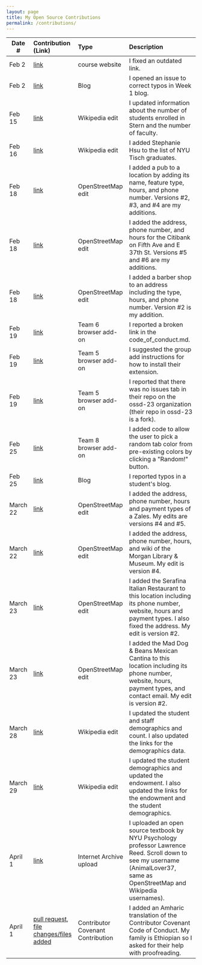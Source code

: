 ```yaml
---
layout: page
title: My Open Source Contributions
permalink: /contributions/
---
```


<!--
Type of the contribution should be "Wikipedia edit", "OpenStreet Map feature", "Documentation", "Course website", "Blog",
"Browser Add-on", etc.

The description should include a brief summary of what you did.

The link should bring us to a public page that shows your contribution. 

Replace the first row with your own contribution. 

-->





| Date #       | Contribution (Link)  | Type  | Description |
|---|:---|:---|:---|
| Feb 2   | [link](https://github.com/joannakl/ossd/issues/37 )   | course website    |   I fixed an outdated link.    |
|  Feb 2   | [link](https://github.com/ossd-s23/Charlie-XIAO-weekly/issues/1)    |  Blog   |  I opened an issue to correct typos in Week 1 blog.   |
|  Feb 15   |   [link](https://en.wikipedia.org/w/index.php?title=New_York_University_Stern_School_of_Business&diff=prev&oldid=1139579756)  |  Wikipedia edit   |   I updated information about the number of students enrolled in Stern and the number of faculty.   |
| Feb 16  | [link](https://en.wikipedia.org/w/index.php?title=List_of_NYU_Tisch_School_of_the_Arts_people&diff=prev&oldid=1139826233)  |   Wikipedia edit | I added Stephanie Hsu to the list of NYU Tisch graduates.
|  Feb 18 |  [link](https://www.openstreetmap.org/node/2710917515/history) | OpenStreetMap edit  |I added a pub to a location by adding its name, feature type, hours, and phone number. Versions #2, #3, and #4 are my additions.  |
| Feb 18  |  [link](https://www.openstreetmap.org/node/663086460/history) | OpenStreetMap edit  | I added the address, phone number, and hours for the Citibank on Fifth Ave and E 37th St. Versions #5 and #6 are my additions. |
|Feb 18 | [link](https://www.openstreetmap.org/node/2709702129/history)  |  OpenStreetMap edit | I added a barber shop to an address including the type, hours, and phone number. Version #2 is my addition.  |
| Feb 19  | [link](https://github.com/ossd-s23/Brightspace_Pdf_Viewer/issues/1)  | Team 6 browser add-on  | I reported a broken link in the code_of_conduct.md.  |
| Feb 19  | [link](https://github.com/cto234/group-5-extension/issues/3)   | Team 5 browser add-on  |  I suggested the group add instructions for how to install their extension. |
|Feb 19| [link](https://github.com/cto234/group-5-extension/issues/4)   |Team 5 browser add-on   | I reported that there was no issues tab in their repo on the ossd-23 organization (their repo in ossd-23 is a fork).  |
| Feb 25  |  [link](https://github.com/ossd-s23/TabColor/pull/11) | Team 8 browser add-on  | I added code to allow the user to pick a random tab color from pre-existing colors by clicking a "Random!" button.  |
| Feb 25  |  [link](https://github.com/ossd-s23/Jiajun-Jiao-weekly/issues/1) | Blog | I reported typos in a student's blog.  |
|  March 22 |  [link](https://www.openstreetmap.org/node/663085715/history) | OpenStreetMap edit  | I added the address, phone number, hours and payment types of a Zales. My edits are versions #4 and #5.  |
| March 22 | [link](https://www.openstreetmap.org/node/4462440249/history)|  OpenStreetMap edit  | I added the address, phone number, hours, and wiki of the Morgan Library & Museum. My edit is version #4.  | 
| March 23  |[link](https://www.openstreetmap.org/node/2714855295/history)  |  OpenStreetMap edit |  I added the Serafina Italian Restaurant to this location including its phone number, website, hours and payment types. I also fixed the address. My edit is version #2. |
| March 23| [link](https://www.openstreetmap.org/node/2710917577/history)|  OpenStreetMap edit| I added the Mad Dog & Beans Mexican Cantina to this location including its phone number, website, hours, payment types, and contact email. My edit is version #2.  |
|March 28| [link](https://en.wikipedia.org/w/index.php?title=University_of_Memphis&diff=prev&oldid=1147127658&diffmode=source)| Wikipedia edit | I updated the student and staff demographics and count. I also updated the links for the demographics data.  |
|March 29| [link](https://en.wikipedia.org/w/index.php?title=Brown_University&diff=prev&oldid=1147304518&diffmode=source)|  Wikipedia edit  | I updated the student demographics and updated the endowment. I also updated the links for the endowment and the student demographics. | 
|April 1| [link](https://archive.org/details/introduction-to-psychology-reed)  |  Internet Archive upload |  I uploaded an open source textbook by NYU Psychology professor Lawrence Reed. Scroll down to see my username (AnimalLover37, same as OpenStreetMap and Wikipedia usernames).|
|April 1| [pull request](https://github.com/EthicalSource/contributor_covenant/pull/1245), [file changes/files added](https://github.com/EthicalSource/contributor_covenant/pull/1245/files) |  Contributor Covenant Contribution | I added an Amharic translation of the Contributor Covenant Code of Conduct. My family is Ethiopian so I asked for their help with proofreading.  |


